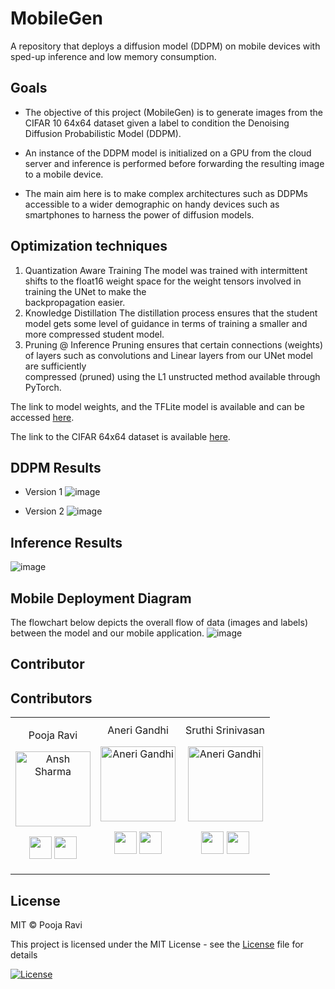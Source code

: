 # MobileGen
A repository that deploys a diffusion model (DDPM) on mobile devices with sped-up inference and low memory consumption.

## Goals
- The objective of this project (MobileGen) is to generate images from the CIFAR 10 64x64 dataset given a label to condition the Denoising Diffusion Probabilistic Model  (DDPM).

- An instance of the DDPM model is initialized on a GPU from the cloud server and inference is performed before forwarding the resulting image to a mobile device.

- The main aim here is to make complex architectures such as  DDPMs accessible to a wider demographic on handy devices such as smartphones to harness the power of diffusion models.

## Optimization techniques
1. Quantization Aware Training
     The model was trained with intermittent shifts to the float16 weight space for the weight tensors involved in training the UNet to make the     
     backpropagation easier.
2. Knowledge Distillation
     The distillation process ensures that the student model gets some level of guidance in terms of training a smaller and more compressed student model. 
3. Pruning @ Inference
      Pruning ensures that certain connections (weights) of layers such as convolutions and Linear layers from our UNet model are sufficiently         
      compressed (pruned) using the L1 unstructed method available through PyTorch.

The link to model weights, and the TFLite model is available and can be accessed [here](https://drive.google.com/drive/folders/1OWXpgdDkLas5HAaJOBuOcPVtY0nZbU4l?usp=drive_link
).

The link to the CIFAR 64x64 dataset is available [here](https://www.kaggle.com/datasets/joaopauloschuler/cifar10-64x64-resized-via-cai-super-resolution).

## DDPM Results
 - Version 1
![image](https://github.com/01pooja10/MobileGen/assets/66198904/ff71f374-fd37-4c53-a4a0-33712ddb8f7f)

- Version 2
![image](https://github.com/01pooja10/MobileGen/assets/66198904/825901ec-deeb-42a4-adf1-58c7712c5092)

## Inference Results
![image](https://github.com/01pooja10/MobileGen/assets/66198904/4bf03a29-80f3-46d9-979a-53da39062272)

## Mobile Deployment Diagram
The flowchart below depicts the overall flow of data (images and labels) between the model and our mobile application.
![image](https://github.com/01pooja10/MobileGen/assets/66198904/0c04808c-b6f2-4e02-805a-0acb96c61804)


## Contributor

## Contributors


<table align="center">
<tr align="center">


<td width:25%>

Pooja Ravi

<p align="center">
<img src = "https://avatars3.githubusercontent.com/u/66198904?s=460&u=06bd3edde2858507e8c42569d76d61b3491243ad&v=4"  height="120" alt="Ansh Sharma">
</p>
<p align="center">
<a href = "https://github.com/01pooja10"><img src = "http://www.iconninja.com/files/241/825/211/round-collaboration-social-github-code-circle-network-icon.svg" width="36" height = "36"/></a>
<a href = "https://www.linkedin.com/in/pooja-ravi-9b88861b2/">
<img src = "http://www.iconninja.com/files/863/607/751/network-linkedin-social-connection-circular-circle-media-icon.svg" width="36" height="36"/>
</a>
</p>
</td>


<td width:25%>
Aneri Gandhi

<p align="center">
<img src = "https://avatars1.githubusercontent.com/u/20011207?s=400&u=7570f3915eca3bcd55cd72c60038e4f68965db4b&v=4"  height="120" alt="Aneri Gandhi">
</p>
<p align="center">
<a href = "https://github.com/amg10"><img src = "http://www.iconninja.com/files/241/825/211/round-collaboration-social-github-code-circle-network-icon.svg" width="36" height = "36"/></a>
<a href = "https://www.linkedin.com/in/aneri-manoj-gandhi/">
<img src = "http://www.iconninja.com/files/863/607/751/network-linkedin-social-connection-circular-circle-media-icon.svg" width="36" height="36"/>
</a>
</p>
</td>


<td width:25%>
Sruthi Srinivasan

<p align="center">
<img src = "https://avatars1.githubusercontent.com/u/20011207?s=400&u=7570f3915eca3bcd55cd72c60038e4f68965db4b&v=4"  height="120" alt="Aneri Gandhi">
</p>
<p align="center">
<a href = "https://github.com/sruthi0107"><img src = "http://www.iconninja.com/files/241/825/211/round-collaboration-social-github-code-circle-network-icon.svg" width="36" height = "36"/></a>
<a href = "https://www.linkedin.com/in/sruthi-srinivasan/">
<img src = "http://www.iconninja.com/files/863/607/751/network-linkedin-social-connection-circular-circle-media-icon.svg" width="36" height="36"/>
</a>
</p>
</td>


</table>


## License
MIT © Pooja Ravi

This project is licensed under the MIT License - see the [License](LICENSE) file for details

[![License](http://img.shields.io/:license-mit-blue.svg?style=flat-square)](http://badges.mit-license.org)
